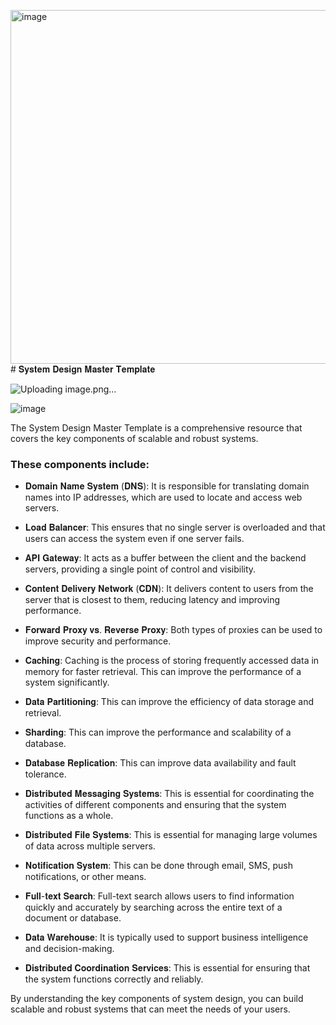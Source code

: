 <img width="566" alt="image" src="https://github.com/user-attachments/assets/32e8483a-d4a2-4643-93af-df7f8a8cb2a7"># 𝐒𝐲𝐬𝐭𝐞𝐦 𝐃𝐞𝐬𝐢𝐠𝐧 𝐌𝐚𝐬𝐭𝐞𝐫 𝐓𝐞𝐦𝐩𝐥𝐚𝐭𝐞

![Uploading image.png…]()


![image](https://github.com/user-attachments/assets/9c64ae21-64da-44a7-81c3-83cc65711eb9)

The System Design Master Template is a comprehensive resource that covers the key components of scalable and robust systems.

### These components include:

- 𝐃𝐨𝐦𝐚𝐢𝐧 𝐍𝐚𝐦𝐞 𝐒𝐲𝐬𝐭𝐞𝐦 (𝐃𝐍𝐒): It is responsible for translating domain names into IP addresses, which are used to locate and access web servers.

- 𝐋𝐨𝐚𝐝 𝐁𝐚𝐥𝐚𝐧𝐜𝐞𝐫: This ensures that no single server is overloaded and that users can access the system even if one server fails.

- 𝐀𝐏𝐈 𝐆𝐚𝐭𝐞𝐰𝐚𝐲: It acts as a buffer between the client and the backend servers, providing a single point of control and visibility.

- 𝐂𝐨𝐧𝐭𝐞𝐧𝐭 𝐃𝐞𝐥𝐢𝐯𝐞𝐫𝐲 𝐍𝐞𝐭𝐰𝐨𝐫𝐤 (𝐂𝐃𝐍): It delivers content to users from the server that is closest to them, reducing latency and improving performance.

- 𝐅𝐨𝐫𝐰𝐚𝐫𝐝 𝐏𝐫𝐨𝐱𝐲 𝐯𝐬. 𝐑𝐞𝐯𝐞𝐫𝐬𝐞 𝐏𝐫𝐨𝐱𝐲: Both types of proxies can be used to improve security and performance.

- 𝐂𝐚𝐜𝐡𝐢𝐧𝐠: Caching is the process of storing frequently accessed data in memory for faster retrieval. This can improve the performance of a system significantly.

- 𝐃𝐚𝐭𝐚 𝐏𝐚𝐫𝐭𝐢𝐭𝐢𝐨𝐧𝐢𝐧𝐠: This can improve the efficiency of data storage and retrieval.

- 𝐒𝐡𝐚𝐫𝐝𝐢𝐧𝐠: This can improve the performance and scalability of a database.

- 𝐃𝐚𝐭𝐚𝐛𝐚𝐬𝐞 𝐑𝐞𝐩𝐥𝐢𝐜𝐚𝐭𝐢𝐨𝐧: This can improve data availability and fault tolerance.

- 𝐃𝐢𝐬𝐭𝐫𝐢𝐛𝐮𝐭𝐞𝐝 𝐌𝐞𝐬𝐬𝐚𝐠𝐢𝐧𝐠 𝐒𝐲𝐬𝐭𝐞𝐦𝐬: This is essential for coordinating the activities of different components and ensuring that the system functions as a whole.

- 𝐃𝐢𝐬𝐭𝐫𝐢𝐛𝐮𝐭𝐞𝐝 𝐅𝐢𝐥𝐞 𝐒𝐲𝐬𝐭𝐞𝐦𝐬: This is essential for managing large volumes of data across multiple servers.

- 𝐍𝐨𝐭𝐢𝐟𝐢𝐜𝐚𝐭𝐢𝐨𝐧 𝐒𝐲𝐬𝐭𝐞𝐦: This can be done through email, SMS, push notifications, or other means.

- 𝐅𝐮𝐥𝐥-𝐭𝐞𝐱𝐭 𝐒𝐞𝐚𝐫𝐜𝐡: Full-text search allows users to find information quickly and accurately by searching across the entire text of a document or database.

- 𝐃𝐚𝐭𝐚 𝐖𝐚𝐫𝐞𝐡𝐨𝐮𝐬𝐞: It is typically used to support business intelligence and decision-making.

- 𝐃𝐢𝐬𝐭𝐫𝐢𝐛𝐮𝐭𝐞𝐝 𝐂𝐨𝐨𝐫𝐝𝐢𝐧𝐚𝐭𝐢𝐨𝐧 𝐒𝐞𝐫𝐯𝐢𝐜𝐞𝐬: This is essential for ensuring that the system functions correctly and reliably.

By understanding the key components of system design, you can build scalable and robust systems that can meet the needs of your users.
